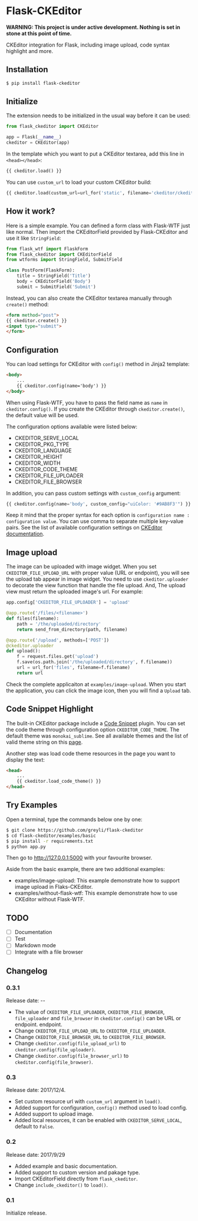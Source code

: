 # Flask-CKEditor

**WARNING: This project is under active development. Nothing is set in stone at this point of time.**

CKEditor integration for Flask, including image upload, code syntax highlight and more.

## Installation

```bash
$ pip install flask-ckeditor
```

## Initialize

The extension needs to be initialized in the usual way before it can be used:

```python
from flask_ckeditor import CKEditor

app = Flask(__name__)
ckeditor = CKEditor(app)
```

In the template which you want to put a CKEditor textarea, add this line in `<head></head>`:

```python
{{ ckeditor.load() }}
```
You can use `custom_url` to load your custom CKEditor build:
```python
{{ ckeditor.load(custom_url=url_for('static', filename='ckeditor/ckeditor.js')) }}
```

## How it work?

Here is a simple example. You can defined a form class with Flask-WTF just like normal. Then import
the CKEditorField provided by Flask-CKEditor and use it like `StringField`:

```python
from flask_wtf import FlaskForm
from flask_ckeditor import CKEditorField
from wtforms import StringField, SubmitField

class PostForm(FlaskForm):
	title = StringField('Title')
	body = CKEditorField('Body')
	submit = SubmitField('Submit')
```

Instead, you can also create the CKEditor textarea manually through `create()` method:

```html
<form method="post">
{{ ckeditor.create() }}
<input type="submit">
</form>
```

## Configuration

You can load settings for CKEditor with `config()` method in Jinja2 template:

```html
<body>
    ...
    {{ ckeditor.config(name='body') }}
</body>
```

When using Flask-WTF, you have to pass the field name as `name` in `ckeditor.config()`.
If you create the CKEditor through `ckeditor.create()`, the default value will be used.

The configuration options available were listed below:

- CKEDITOR_SERVE_LOCAL
- CKEDITOR_PKG_TYPE
- CKEDITOR_LANGUAGE
- CKEDITOR_HEIGHT
- CKEDITOR_WIDTH
- CKEDITOR_CODE_THEME
- CKEDITOR_FILE_UPLOADER
- CKEDITOR_FILE_BROWSER

In addition, you can pass custom settings with `custom_config` argument:

```python
{{ ckeditor.config(name='body', custom_config="uiColor: '#9AB8F3'") }}
```

Keep it mind that the proper syntax for each option is ``configuration name : configuration value``.
You can use comma to separate multiple key-value pairs. See the list of available configuration 
settings on [CKEditor documentation](https://docs.ckeditor.com/ckeditor4/docs/#!/api/CKEDITOR.config>).

## Image upload

The image can be uploaded with image widget. When you set `CKEDITOR_FILE_UPLOAD_URL`
with proper value (URL or endpoint), you will see the upload tab appear in image widget. You need to use `ckeditor.uploader`
to decorate the view function that handle the file upload. And, The upload view must return the uploaded 
image's url. For example:

```python
app.config['CKEDITOR_FILE_UPLOADER'] = 'upload'

@app.route('/files/<filename>')
def files(filename):
    path = '/the/uploaded/directory'
    return send_from_directory(path, filename)

@app.route('/upload', methods=['POST'])
@ckeditor.uploader
def upload():
    f = request.files.get('upload')
    f.save(os.path.join('/the/uploaded/directory', f.filename))
    url = url_for('files', filename=f.filename)
    return url
```

Check the complete applicaiton at `examples/image-upload`. When you start the application, you can click
the image icon, then you will find a `Upload` tab.

## Code Snippet Highlight

The bulit-in CKEditor package include a [Code Snippet](ckeditor.com/addon/codesnippet) plugin. 
You can set the code theme through configuration option `CKEDITOR_CODE_THEME`. The default theme was 
`monokai_sublime`. See all available themes and the list of valid theme string on this 
[page](https://sdk.ckeditor.com/samples/codesnippet.html).

Another step was load code theme resources in the page you want to display the text:

```html
<head>
    ...
    {{ ckeditor.load_code_theme() }}
</head>
```

## Try Examples

Open a terminal, type the commands below one by one:

```bash
$ git clone https://github.com/greyli/flask-ckeditor
$ cd flask-ckeditor/examples/basic
$ pip install -r requirements.txt
$ python app.py
```

Then go to http://127.0.0.1:5000 with your favourite browser.

Aside from the basic example, there are two additional examples:

- examples/image-upload: This example demonstrate how to support image upload in Flaks-CKEditor.
- examples/without-flask-wtf: This example demonstrate how to use CKEditor without Flask-WTF.

## TODO
- [ ] Documentation
- [ ] Test
- [ ] Markdown mode
- [ ] Integrate with a file browser

## Changelog

### 0.3.1

Release date: --

- The value of `CKEDITOR_FILE_UPLOADER`, `CKEDITOR_FILE_BROWSER`, `file_uploader`
and `file_browser` in `ckeditor.config()` can be URL or endpoint.
endpoint.
- Change `CKEDITOR_FILE_UPLOAD_URL` to `CKEDITOR_FILE_UPLOADER`.
- Change `CKEDITOR_FILE_BROWSER_URL` to `CKEDITOR_FILE_BROWSER`.
- Change `ckeditor.config(file_upload_url)` to `ckeditor.config(file_uploader)`.
- Change `ckeditor.config(file_browser_url)` to `ckeditor.config(file_browser)`.

### 0.3

Release date: 2017/12/4.

- Set custom resource url with `custom_url` argument in `load()`.
- Added support for configuration, `config()` method used to load config.
- Added support to upload image.
- Added local resources, it can be enabled with `CKEDITOR_SERVE_LOCAL`, default to `False`.

### 0.2

Release date: 2017/9/29

- Added example and basic documentation.
- Added support to custom version and pakage type.
- Import CKEditorField directly from `flask_ckeditor`.
- Change `include_ckeditor()` to `load()`.

### 0.1

Initialize release.
